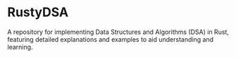 # RustyDSA
A repository for implementing Data Structures and Algorithms (DSA) in Rust, featuring detailed explanations and examples to aid understanding and learning.
